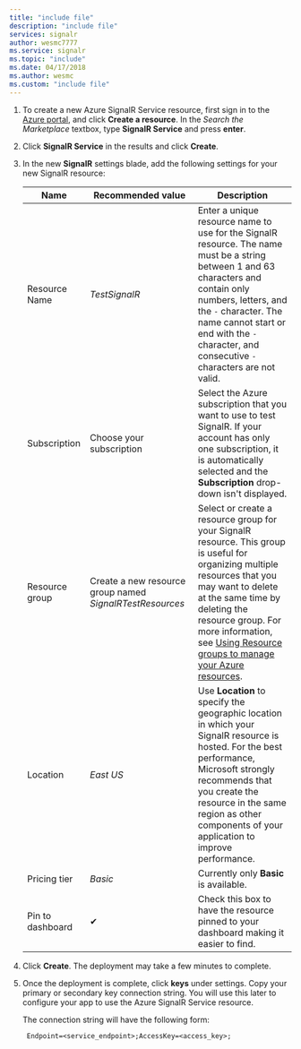 ```yaml
---
title: "include file"
description: "include file"
services: signalr
author: wesmc7777
ms.service: signalr
ms.topic: "include"
ms.date: 04/17/2018
ms.author: wesmc
ms.custom: "include file"
---
```



1. To create a new Azure SignalR Service resource, first sign in to the [Azure portal](https://portal.azure.com), and click **Create a resource**. In the *Search the Marketplace* textbox, type **SignalR Service** and press **enter**.

2. Click **SignalR Service** in the results and click **Create**.

3. In the new **SignalR** settings blade, add the following settings for your new SignalR resource:

    | Name | Recommended value | Description |
    | ---- | ----------------- | ----------- |
    | Resource Name | *TestSignalR* | Enter a unique resource name to use for the SignalR resource. The name must be a string between 1 and 63 characters and contain only numbers, letters, and the `-` character. The name cannot start or end with the `-` character, and consecutive `-` characters are not valid.|
    | Subscription | Choose your subscription |  Select the Azure subscription that you want to use to test SignalR. If your account has only one subscription, it is automatically selected and the **Subscription** drop-down isn't displayed.|
    | Resource group | Create a new resource group named *SignalRTestResources*| Select or create a resource group for your SignalR resource. This group is useful for organizing multiple resources that you may want to delete at the same time by deleting the resource group. For more information, see [Using Resource groups to manage your Azure resources](../articles/azure-resource-manager/resource-group-overview.md). |
    | Location | *East US* | Use **Location** to specify the geographic location in which your SignalR resource is hosted. For the best performance, Microsoft strongly recommends that you create the resource in the same region as other components of your application to improve performance. |
    | Pricing tier | *Basic* | Currently only **Basic** is available. |
    | Pin to dashboard | ✔ | Check this box to have the resource pinned to your dashboard making it easier to find. |

4. Click **Create**. The deployment may take a few minutes to complete.

5. Once the deployment is complete, click **keys** under settings. Copy your primary or secondary key connection string. You will use this later to configure your app to use the Azure SignalR Service resource.

    The connection string will have the following form:
    
        Endpoint=<service_endpoint>;AccessKey=<access_key>;
